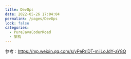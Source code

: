 ```yaml
---
title: DevOps
date: 2022-05-26 17:04:04
permalink: /pages/DevOps
lock: false
categories: 
  - PureJavaCoderRoad
  - 架构
---
```

参考：https://mp.weixin.qq.com/s/yPeRriDT-miiLoJdY-aY8Q